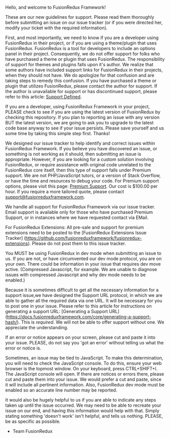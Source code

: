 Hello, and welcome to FusionRedux Framework!

These are our new guidelines for support.  Please read them thoroughly before submitting an issue on our issue tracker (or if you were directed her, modify your ticket with the required information).

First, and most importantly, we need to know if you are a developer using FusionRedux in their project, or if you are using a theme/plugin that uses FusionRedux.  FusionRedux is a tool for developers to include an options panel in their project.  Consequently, we do not offer support for folks who have purchased a theme or plugin that uses FusionRedux.  The responsibility of support for themes and plugins falls upon it's author.  We realize that some authors have included support links for FusionRedux in their projects, when they should not have.  We do apologize for that confusion and are taking steps to remedy this confusion.  If you have purchased a theme or plugin that utilizes FusionRedux, please contact the author for support.  If the author is unavailable for support or has discontinued support, please refer to this article: [Support Defined](https://docs.fusionreduxframework.com/core/support-defined/).

If you are a developer, using FusionRedux Framework in your project, PLEASE check to see if you are using the latest version of FusionRedux by checking this repository.  If you plan to reporting an issue with any version BUT the latest version, we are going to ask you to upgrade to the latest code base anyway to see if your issue persists.  Please save yourself and us some time by taking this simple step first.  Thanks!

We designed our issue tracker to help identify and correct issues within FusionRedux Framework.  If you believe you have discovered an issue, or something is not working as it should, then submitting an issue is appropriate.  However, if you are looking for a custom solution involving FusionRedux, or require assistance with original code unrelated to the FusionRedux core itself, then this type of support falls under Premium support.  We are not PHP/JavaScript tutors, or a version of Stack Overflow, or have the time and resources to debug your code.  For Premium support options, please visit this page: [Premium Support](https://fusionreduxframework.com/extension/premium-support/).  Our cost is $100.00 per hour.  If you require a more tailored quote, please contact support@fusionreduxframework.com.

We handle all support for FusionRedux Framework via our issue tracker.  Email support is available only for those who have purchased Premium Support, or in instances where we have requested contact via EMail.

For FusionRedux Extensions:  All pre-sale and support for premium extensions need to be posted to the [FusionRedux Extensions Issue Tracker] (https://github.com/fusionreduxframework/fusionredux-extensions).  Please do not post them to this issue tracker.

You MUST be using FusionRedux in dev mode when submitting an issue to us.  If you are not, or have circumvented our dev mode protocol, you are on your own.  There could be information in your issue that requires dev move active. (Compressed Javascript, for example.  We are unable to diagnose issues with compressed Javascript and why dev mode needs to be enabled.)

Because it is sometimes difficult to get all the necessary information for a support issue,we have designed the Support URL protocol, in which we are able to gather all the required data via one URL.  It will be necessary for you to post one in your issue.  Please refer to this article for instructions on generating a support URL: [Generating a Support URL] (https://docs.fusionreduxframework.com/core/generating-a-support-hash/).  This is *required*.  We will not be able to offer support without one.  We appreciate the understanding.

If an error or notice appears on your screen, please cut and paste it into your issue.  PLEASE, do not say you 'got an error' without telling us what the error or notice is.

Sometimes, an issue may be tied to JavaScript.  To make this determination, you will need to check the JavaScript console.  To do this, ensure your web browser is the topmost window.  On your keyboard, press CTRL+SHIFT+I.  The JavaScript console will open.  If there are notices or errors there, please cut and paste them into your issue.  We would prefer a cut and paste, since it will include all pertinent information.  Also, FusionRedux dev mode must be enabled so an accurate line number may be reported.

It would also be hugely helpful to us if you are able to indicate any steps taken up until the issue occurred.  We may need to be able to recreate your issue on our end, and having this information would help with that.  Simply stating something 'doesn't work' isn't helpful, and tells us nothing.  PLEASE, be as specific as possible.

- Team FusionRedux
